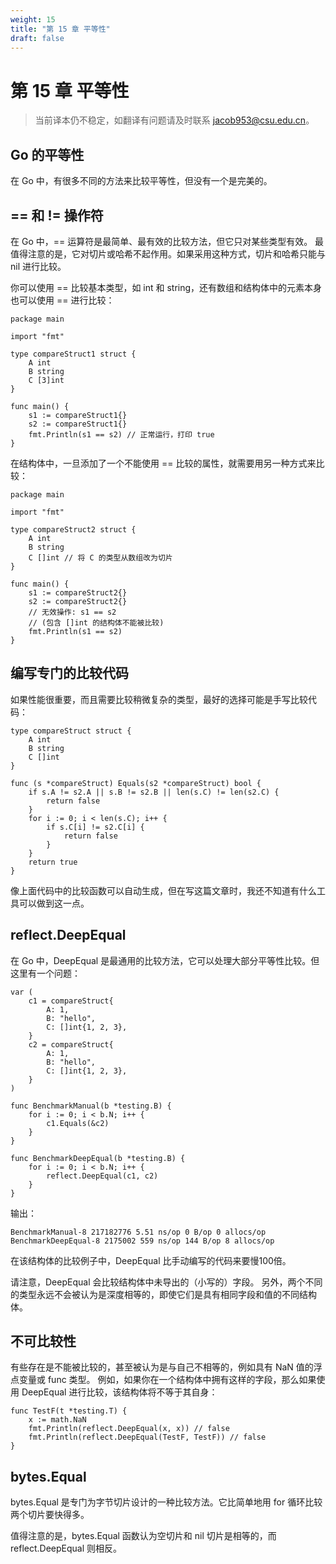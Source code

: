 ```yaml
---
weight: 15
title: "第 15 章 平等性"
draft: false
---
```


# 第 15 章 平等性

> 当前译本仍不稳定，如翻译有问题请及时联系 jacob953@csu.edu.cn。

## Go 的平等性

在 Go 中，有很多不同的方法来比较平等性，但没有一个是完美的。

## == 和 != 操作符

在 Go 中，== 运算符是最简单、最有效的比较方法，但它只对某些类型有效。
最值得注意的是，它对切片或哈希不起作用。如果采用这种方式，切片和哈希只能与 nil 进行比较。

你可以使用 == 比较基本类型，如 int 和 string，还有数组和结构体中的元素本身也可以使用 == 进行比较：

```Golang
package main

import "fmt"

type compareStruct1 struct {
    A int
    B string
    C [3]int
}

func main() {
    s1 := compareStruct1{}
    s2 := compareStruct1{}
    fmt.Println(s1 == s2) // 正常运行，打印 true
}
```

在结构体中，一旦添加了一个不能使用 == 比较的属性，就需要用另一种方式来比较：

```Golang
package main

import "fmt"

type compareStruct2 struct {
    A int
    B string
    C []int // 将 C 的类型从数组改为切片
}

func main() {
    s1 := compareStruct2{}
    s2 := compareStruct2{}
    // 无效操作: s1 == s2
    // (包含 []int 的结构体不能被比较)
    fmt.Println(s1 == s2)
}
```

## 编写专门的比较代码

如果性能很重要，而且需要比较稍微复杂的类型，最好的选择可能是手写比较代码：

```Golang
type compareStruct struct {
    A int
    B string
    C []int
}

func (s *compareStruct) Equals(s2 *compareStruct) bool {
    if s.A != s2.A || s.B != s2.B || len(s.C) != len(s2.C) {
        return false
    }
    for i := 0; i < len(s.C); i++ {
        if s.C[i] != s2.C[i] {
            return false
        }
    }
    return true
}
```

像上面代码中的比较函数可以自动生成，但在写这篇文章时，我还不知道有什么工具可以做到这一点。

## reflect.DeepEqual

在 Go 中，DeepEqual 是最通用的比较方法，它可以处理大部分平等性比较。但这里有一个问题：

```Golang
var (
    c1 = compareStruct{
        A: 1,
        B: "hello",
        C: []int{1, 2, 3},
    }
    c2 = compareStruct{
        A: 1,
        B: "hello",
        C: []int{1, 2, 3},
    }
)

func BenchmarkManual(b *testing.B) {
    for i := 0; i < b.N; i++ {
        c1.Equals(&c2)
    }
}

func BenchmarkDeepEqual(b *testing.B) {
    for i := 0; i < b.N; i++ {
        reflect.DeepEqual(c1, c2)
    }
}
```

输出：

```
BenchmarkManual-8 217182776 5.51 ns/op 0 B/op 0 allocs/op
BenchmarkDeepEqual-8 2175002 559 ns/op 144 B/op 8 allocs/op
```

在该结构体的比较例子中，DeepEqual 比手动编写的代码来要慢100倍。

请注意，DeepEqual 会比较结构体中未导出的（小写的）字段。
另外，两个不同的类型永远不会被认为是深度相等的，即使它们是具有相同字段和值的不同结构体。

## 不可比较性

有些存在是不能被比较的，甚至被认为是与自己不相等的，例如具有 NaN 值的浮点变量或 func 类型。
例如，如果你在一个结构体中拥有这样的字段，那么如果使用 DeepEqual 进行比较，该结构体将不等于其自身：

```Golang
func TestF(t *testing.T) {
    x := math.NaN
    fmt.Println(reflect.DeepEqual(x, x)) // false
    fmt.Println(reflect.DeepEqual(TestF, TestF)) // false
}
```

## bytes.Equal

bytes.Equal 是专门为字节切片设计的一种比较方法。它比简单地用 for 循环比较两个切片要快得多。

值得注意的是，bytes.Equal 函数认为空切片和 nil 切片是相等的，而 reflect.DeepEqual 则相反。
